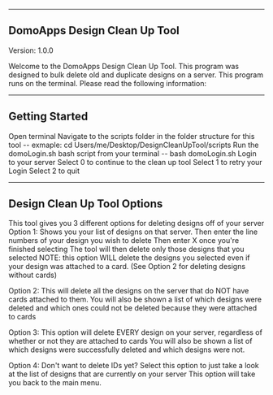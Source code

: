 -----------------------------
DomoApps Design Clean Up Tool
------------------------------
Version: 1.0.0

Welcome to the DomoApps Design Clean Up Tool. This program was designed to bulk delete old and duplicate designs on a server.
This program runs on the terminal.
Please read the following information:        

---------------
Getting Started
---------------
Open terminal
Navigate to the scripts folder in the folder structure for this tool
-- exmaple: cd Users/me/Desktop/DesignCleanUpTool/scripts
Run the domoLogin.sh bash script from your terminal
-- bash domoLogin.sh
Login to your server
Select 0 to continue to the clean up tool
Select 1 to retry your Login
Select 2 to quit

-----------------------------
Design Clean Up Tool Options
-----------------------------
This tool gives you 3 different options for deleting designs off of your server
Option 1: Shows you your list of designs on that server.
  Then enter the line numbers of your design you wish to delete
  Then enter X once you're finished selecting
  The tool will then delete only those designs that you selected
  NOTE: this option WILL delete the designs you selected even if your design
  was attached to a card. (See Option 2 for deleting designs without cards)

Option 2: This will delete all the designs on the server that do NOT have cards
attached to them.
  You will also be shown a list of which designs were deleted and which ones
  could not be deleted because they were attached to cards

Option 3: This option will delete EVERY design on your server, regardless of
whether or not they are attached to cards
  You will also be shown a list of which designs were successfully deleted and
  which designs were not.

Option 4: Don't want to delete IDs yet? Select this option to just take a look
at the list of designs that are currently on your server
  This option will take you back to the main menu.
